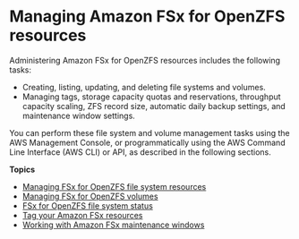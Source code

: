 # Managing Amazon FSx for OpenZFS resources<a name="administering-file-systems"></a>

Administering Amazon FSx for OpenZFS resources includes the following tasks:
+ Creating, listing, updating, and deleting file systems and volumes\.
+ Managing tags, storage capacity quotas and reservations, throughput capacity scaling, ZFS record size, automatic daily backup settings, and maintenance window settings\.

You can perform these file system and volume management tasks using the AWS Management Console, or programmatically using the AWS Command Line Interface \(AWS CLI\) or API, as described in the following sections\.

**Topics**
+ [Managing FSx for OpenZFS file system resources](managing-file-systems.md)
+ [Managing FSx for OpenZFS volumes](managing-volumes.md)
+ [FSx for OpenZFS file system status](file-system-lifecycle-states.md)
+ [Tag your Amazon FSx resources](tag-resources.md)
+ [Working with Amazon FSx maintenance windows](maintenance-windows.md)